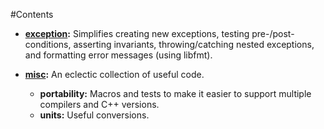 #Contents

* **[exception](./exception.md):** Simplifies creating new exceptions, testing pre-/post-conditions, asserting
  invariants, throwing/catching nested exceptions, and formatting error messages (using libfmt).

* **[misc](./misc.md):** An eclectic collection of useful code.
    * **portability:** Macros and tests to make it easier to support multiple compilers and C++
      versions.
    * **units:** Useful conversions.

